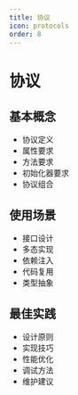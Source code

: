 ```yaml
---
title: 协议
icon: protocols
order: 8
---
```


# 协议

## 基本概念
- 协议定义
- 属性要求
- 方法要求
- 初始化器要求
- 协议组合

## 使用场景
- 接口设计
- 多态实现
- 依赖注入
- 代码复用
- 类型抽象

## 最佳实践
- 设计原则
- 实现技巧
- 性能优化
- 调试方法
- 维护建议
